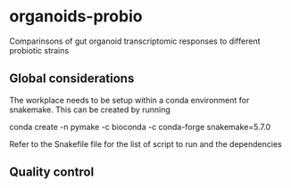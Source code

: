 # organoids-probio
Comparinsons of gut organoid transcriptomic responses to different probiotic strains

## Global considerations

The workplace needs to be setup within a conda environment for snakemake. 
This can be created by running 

conda create -n pymake -c bioconda -c conda-forge snakemake=5.7.0

Refer to the Snakefile file for the list of script to run and the dependencies

## Quality control

